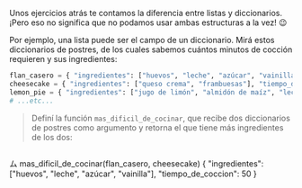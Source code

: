  Unos ejercicios atrás te contamos la diferencia entre listas y diccionarios. ¡Pero eso no significa que no podamos usar ambas estructuras a la vez! :wink:

Por ejemplo, una lista puede ser el campo de un diccionario. Mirá estos diccionarios de postres, de los cuales sabemos cuántos minutos de cocción requieren y sus ingredientes:

```python
flan_casero = { "ingredientes": ["huevos", "leche", "azúcar", "vainilla"], "tiempo_de_coccion": 50 }
cheesecake = { "ingredientes": ["queso crema", "frambuesas"], "tiempo_de_coccion": 80 }
lemon_pie = { "ingredientes": ["jugo de limón", "almidón de maíz", "leche", "huevos"], "tiempo_de_coccion": 65 }
# ...etc...
```

> Definí la función `mas_dificil_de_cocinar`, que recibe dos diccionarios de postres como argumento y retorna el que tiene más ingredientes de los dos:

> ```python
ム mas_dificil_de_cocinar(flan_casero, cheesecake)
{ "ingredientes": ["huevos", "leche", "azúcar", "vainilla"], "tiempo_de_coccion": 50 }
```
